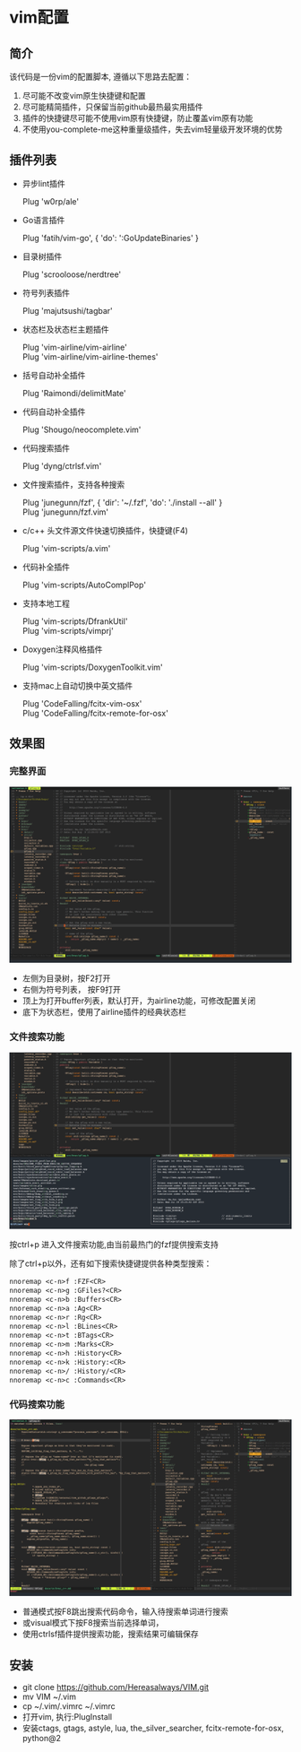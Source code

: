 # vim配置

## 简介

该代码是一份vim的配置脚本, 遵循以下思路去配置：

1. 尽可能不改变vim原生快捷键和配置
2. 尽可能精简插件，只保留当前github最热最实用插件
3. 插件的快捷键尽可能不使用vim原有快捷键，防止覆盖vim原有功能
4. 不使用you-complete-me这种重量级插件，失去vim轻量级开发环境的优势

## 插件列表

+ 异步lint插件

    Plug 'w0rp/ale'            

+ Go语言插件

    Plug 'fatih/vim-go', { 'do': ':GoUpdateBinaries' }

+ 目录树插件

    Plug 'scrooloose/nerdtree'

+ 符号列表插件

    Plug 'majutsushi/tagbar'

+ 状态栏及状态栏主题插件

    Plug 'vim-airline/vim-airline'   
    Plug 'vim-airline/vim-airline-themes'

+ 括号自动补全插件

    Plug 'Raimondi/delimitMate'

+ 代码自动补全插件

    Plug 'Shougo/neocomplete.vim'

+ 代码搜索插件

    Plug 'dyng/ctrlsf.vim'

+ 文件搜索插件，支持各种搜索

    Plug 'junegunn/fzf', { 'dir': '~/.fzf', 'do': './install --all' }  
    Plug 'junegunn/fzf.vim'

+ c/c++ 头文件源文件快速切换插件，快捷键(F4)

    Plug 'vim-scripts/a.vim'

+ 代码补全插件

    Plug 'vim-scripts/AutoComplPop'

+ 支持本地工程

    Plug 'vim-scripts/DfrankUtil'  
    Plug 'vim-scripts/vimprj'

+ Doxygen注释风格插件

    Plug 'vim-scripts/DoxygenToolkit.vim'

+ 支持mac上自动切换中英文插件

    Plug 'CodeFalling/fcitx-vim-osx'  
    Plug 'CodeFalling/fcitx-remote-for-osx'

## 效果图
### 完整界面

![](1.png)

+ 左侧为目录树，按F2打开
+ 右侧为符号列表， 按F9打开
+ 顶上为打开buffer列表，默认打开，为airline功能，可修改配置关闭
+ 底下为状态栏，使用了airline插件的经典状态栏

### 文件搜索功能

![](2.png)

按ctrl+p 进入文件搜索功能,由当前最热门的fzf提供搜索支持

除了ctrl+p以外，还有如下搜索快捷键提供各种类型搜索：

    nnoremap <c-n>f :FZF<CR>
    nnoremap <c-n>g :GFiles?<CR>
    nnoremap <c-n>b :Buffers<CR>
    nnoremap <c-n>a :Ag<CR>
    nnoremap <c-n>r :Rg<CR>
    nnoremap <c-n>l :BLines<CR>
    nnoremap <c-n>t :BTags<CR>
    nnoremap <c-n>m :Marks<CR>
    nnoremap <c-n>h :History<CR>
    nnoremap <c-n>k :History:<CR>
    nnoremap <c-n>/ :History/<CR>
    nnoremap <c-n>c :Commands<CR>

### 代码搜索功能

![](3.png)


+ 普通模式按F8跳出搜索代码命令，输入待搜索单词进行搜索
+ 或visual模式下按F8搜索当前选择单词，
+ 使用ctrlsf插件提供搜索功能，搜索结果可编辑保存

## 安装 
+ git clone https://github.com/Hereasalways/VIM.git
+ mv VIM ~/.vim
+ cp ~/.vim/.vimrc ~/.vimrc
+ 打开vim, 执行:PlugInstall
+ 安装ctags, gtags, astyle, lua, the\_silver\_searcher, fcitx-remote-for-osx, python@2


